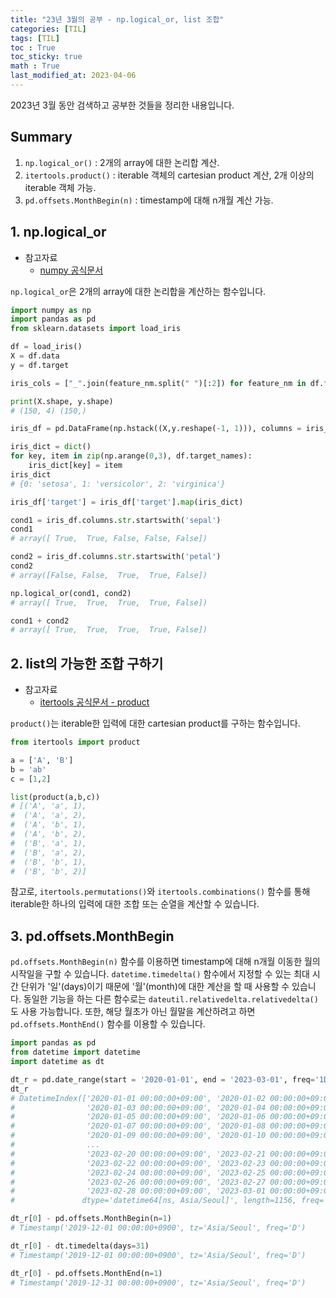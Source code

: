 ```yaml
---
title: "23년 3월의 공부 - np.logical_or, list 조합"
categories: [TIL]
tags: [TIL]
toc : True
toc_sticky: true
math : True
last_modified_at: 2023-04-06
---
```


2023년 3월 동안 검색하고 공부한 것들을 정리한 내용입니다.   

## Summary
1. `np.logical_or()` : 2개의 array에 대한 논리합 계산.
2. `itertools.product()` : iterable 객체의 cartesian product 계산, 2개 이상의 iterable 객체 가능.
3. `pd.offsets.MonthBegin(n)` : timestamp에 대해 n개월 계산 가능.

## 1. np.logical_or
* 참고자료
    - [numpy 공식문서](https://numpy.org/doc/stable/reference/generated/numpy.logical_or.html)

`np.logical_or`은 2개의 array에 대한 논리합을 계산하는 함수입니다.

```py
import numpy as np
import pandas as pd
from sklearn.datasets import load_iris 

df = load_iris()
X = df.data
y = df.target

iris_cols = ["_".join(feature_nm.split(" ")[:2]) for feature_nm in df.feature_names] + ['target']

print(X.shape, y.shape)
# (150, 4) (150,)

iris_df = pd.DataFrame(np.hstack((X,y.reshape(-1, 1))), columns = iris_cols)

iris_dict = dict()
for key, item in zip(np.arange(0,3), df.target_names):
    iris_dict[key] = item
iris_dict
# {0: 'setosa', 1: 'versicolor', 2: 'virginica'}

iris_df['target'] = iris_df['target'].map(iris_dict)
```


```py
cond1 = iris_df.columns.str.startswith('sepal')
cond1
# array([ True,  True, False, False, False])

cond2 = iris_df.columns.str.startswith('petal')
cond2
# array([False, False,  True,  True, False])

np.logical_or(cond1, cond2)
# array([ True,  True,  True,  True, False])

cond1 + cond2
# array([ True,  True,  True,  True, False])
```

## 2. list의 가능한 조합 구하기
* 참고자료
    - [itertools 공식문서 - product](https://docs.python.org/3/library/itertools.html#itertools.product)

`product()`는 iterable한 입력에 대한 cartesian product를 구하는 함수입니다.

```py
from itertools import product

a = ['A', 'B']
b = 'ab'
c = [1,2]

list(product(a,b,c))
# [('A', 'a', 1),
#  ('A', 'a', 2),
#  ('A', 'b', 1),
#  ('A', 'b', 2),
#  ('B', 'a', 1),
#  ('B', 'a', 2),
#  ('B', 'b', 1),
#  ('B', 'b', 2)]
```

참고로, `itertools.permutations()`와 `itertools.combinations()` 함수를 통해 iterable한 하나의 입력에 대한 조합 또는 순열을 계산할 수 있습니다.


## 3. pd.offsets.MonthBegin
`pd.offsets.MonthBegin(n)` 함수를 이용하면 timestamp에 대해 n개월 이동한 월의 시작일을 구할 수 있습니다. `datetime.timedelta()` 함수에서 지정할 수 있는 최대 시간 단위가 '일'(days)이기 때문에 '월'(month)에 대한 계산을 할 때 사용할 수 있습니다. 동일한 기능을 하는 다른 함수로는 `dateutil.relativedelta.relativedelta()`도 사용 가능합니다. 또한, 해당 월초가 아닌 월말을 계산하려고 하면 `pd.offsets.MonthEnd()` 함수를 이용할 수 있습니다.

```py
import pandas as pd
from datetime import datetime
import datetime as dt

dt_r = pd.date_range(start = '2020-01-01', end = '2023-03-01', freq='1D', tz='Asia/Seoul')
dt_r
# DatetimeIndex(['2020-01-01 00:00:00+09:00', '2020-01-02 00:00:00+09:00',
#                '2020-01-03 00:00:00+09:00', '2020-01-04 00:00:00+09:00',
#                '2020-01-05 00:00:00+09:00', '2020-01-06 00:00:00+09:00',
#                '2020-01-07 00:00:00+09:00', '2020-01-08 00:00:00+09:00',
#                '2020-01-09 00:00:00+09:00', '2020-01-10 00:00:00+09:00',
#                ...
#                '2023-02-20 00:00:00+09:00', '2023-02-21 00:00:00+09:00',
#                '2023-02-22 00:00:00+09:00', '2023-02-23 00:00:00+09:00',
#                '2023-02-24 00:00:00+09:00', '2023-02-25 00:00:00+09:00',
#                '2023-02-26 00:00:00+09:00', '2023-02-27 00:00:00+09:00',
#                '2023-02-28 00:00:00+09:00', '2023-03-01 00:00:00+09:00'],
#               dtype='datetime64[ns, Asia/Seoul]', length=1156, freq='D')

dt_r[0] - pd.offsets.MonthBegin(n=1)
# Timestamp('2019-12-01 00:00:00+0900', tz='Asia/Seoul', freq='D')

dt_r[0] - dt.timedelta(days=31)
# Timestamp('2019-12-01 00:00:00+0900', tz='Asia/Seoul', freq='D')

dt_r[0] - pd.offsets.MonthEnd(n=1)
# Timestamp('2019-12-31 00:00:00+0900', tz='Asia/Seoul', freq='D')
```
